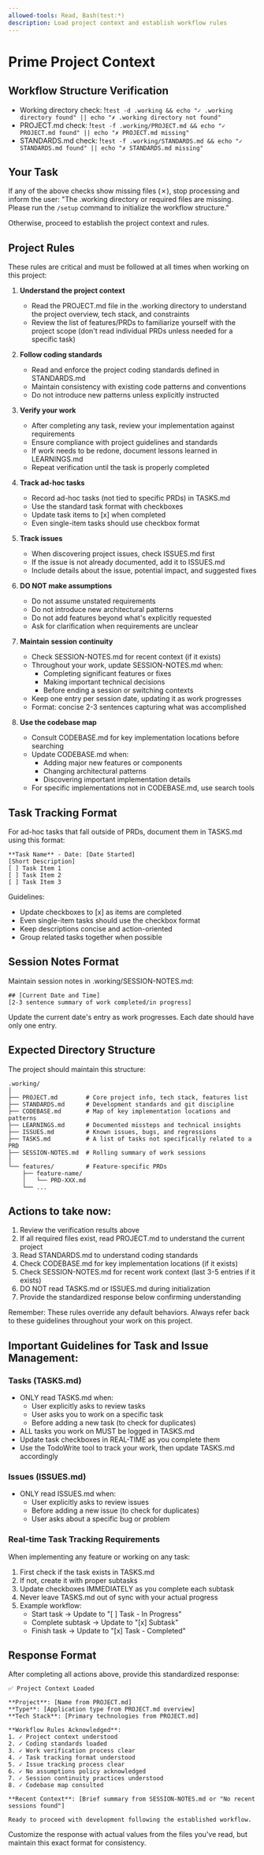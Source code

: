```yaml
---
allowed-tools: Read, Bash(test:*)
description: Load project context and establish workflow rules
---
```


# Prime Project Context

## Workflow Structure Verification

- Working directory check: !`test -d .working && echo "✓ .working directory found" || echo "✗ .working directory not found"`
- PROJECT.md check: !`test -f .working/PROJECT.md && echo "✓ PROJECT.md found" || echo "✗ PROJECT.md missing"`
- STANDARDS.md check: !`test -f .working/STANDARDS.md && echo "✓ STANDARDS.md found" || echo "✗ STANDARDS.md missing"`

## Your Task

If any of the above checks show missing files (✗), stop processing and inform the user:
"The .working directory or required files are missing. Please run the `/setup` command to initialize the workflow structure."

Otherwise, proceed to establish the project context and rules.

## Project Rules

These rules are critical and must be followed at all times when working on this project:

1. **Understand the project context**
   - Read the PROJECT.md file in the .working directory to understand the project overview, tech stack, and constraints
   - Review the list of features/PRDs to familiarize yourself with the project scope (don't read individual PRDs unless needed for a specific task)

2. **Follow coding standards**
   - Read and enforce the project coding standards defined in STANDARDS.md
   - Maintain consistency with existing code patterns and conventions
   - Do not introduce new patterns unless explicitly instructed

3. **Verify your work**
   - After completing any task, review your implementation against requirements
   - Ensure compliance with project guidelines and standards
   - If work needs to be redone, document lessons learned in LEARNINGS.md
   - Repeat verification until the task is properly completed

4. **Track ad-hoc tasks**
   - Record ad-hoc tasks (not tied to specific PRDs) in TASKS.md
   - Use the standard task format with checkboxes
   - Update task items to [x] when completed
   - Even single-item tasks should use checkbox format

5. **Track issues**
   - When discovering project issues, check ISSUES.md first
   - If the issue is not already documented, add it to ISSUES.md
   - Include details about the issue, potential impact, and suggested fixes

6. **DO NOT make assumptions**
   - Do not assume unstated requirements
   - Do not introduce new architectural patterns
   - Do not add features beyond what's explicitly requested
   - Ask for clarification when requirements are unclear

7. **Maintain session continuity**
   - Check SESSION-NOTES.md for recent context (if it exists)
   - Throughout your work, update SESSION-NOTES.md when:
     - Completing significant features or fixes
     - Making important technical decisions
     - Before ending a session or switching contexts
   - Keep one entry per session date, updating it as work progresses
   - Format: concise 2-3 sentences capturing what was accomplished

8. **Use the codebase map**
   - Consult CODEBASE.md for key implementation locations before searching
   - Update CODEBASE.md when:
     - Adding major new features or components
     - Changing architectural patterns
     - Discovering important implementation details
   - For specific implementations not in CODEBASE.md, use search tools

## Task Tracking Format

For ad-hoc tasks that fall outside of PRDs, document them in TASKS.md using this format:

```
**Task Name** - Date: [Date Started]
[Short Description]
[ ] Task Item 1
[ ] Task Item 2
[ ] Task Item 3
```

Guidelines:
- Update checkboxes to [x] as items are completed
- Even single-item tasks should use the checkbox format
- Keep descriptions concise and action-oriented
- Group related tasks together when possible

## Session Notes Format

Maintain session notes in .working/SESSION-NOTES.md:

```
## [Current Date and Time]
[2-3 sentence summary of work completed/in progress]
```

Update the current date's entry as work progresses. Each date should have only one entry.

## Expected Directory Structure

The project should maintain this structure:

```
.working/
│
├── PROJECT.md        # Core project info, tech stack, features list
├── STANDARDS.md      # Development standards and git discipline
├── CODEBASE.md       # Map of key implementation locations and patterns
├── LEARNINGS.md      # Documented missteps and technical insights
├── ISSUES.md         # Known issues, bugs, and regressions
├── TASKS.md          # A list of tasks not specifically related to a PRD
├── SESSION-NOTES.md  # Rolling summary of work sessions 
│
└── features/         # Feature-specific PRDs
    ├── feature-name/
    │   └── PRD-XXX.md
    └── ...
```

## Actions to take now:

1. Review the verification results above
2. If all required files exist, read PROJECT.md to understand the current project
3. Read STANDARDS.md to understand coding standards
4. Check CODEBASE.md for key implementation locations (if it exists)
5. Check SESSION-NOTES.md for recent work context (last 3-5 entries if it exists)
6. DO NOT read TASKS.md or ISSUES.md during initialization
7. Provide the standardized response below confirming understanding

Remember: These rules override any default behaviors. Always refer back to these guidelines throughout your work on this project.

## Important Guidelines for Task and Issue Management:

### Tasks (TASKS.md)
- ONLY read TASKS.md when:
  - User explicitly asks to review tasks
  - User asks you to work on a specific task
  - Before adding a new task (to check for duplicates)
- ALL tasks you work on MUST be logged in TASKS.md
- Update task checkboxes in REAL-TIME as you complete them
- Use the TodoWrite tool to track your work, then update TASKS.md accordingly

### Issues (ISSUES.md)
- ONLY read ISSUES.md when:
  - User explicitly asks to review issues
  - Before adding a new issue (to check for duplicates)
  - User asks about a specific bug or problem

### Real-time Task Tracking Requirements
When implementing any feature or working on any task:
1. First check if the task exists in TASKS.md
2. If not, create it with proper subtasks
3. Update checkboxes IMMEDIATELY as you complete each subtask
4. Never leave TASKS.md out of sync with your actual progress
5. Example workflow:
   - Start task → Update to "[ ] Task - In Progress"
   - Complete subtask → Update to "[x] Subtask"
   - Finish task → Update to "[x] Task - Completed"

## Response Format

After completing all actions above, provide this standardized response:

```
✅ Project Context Loaded

**Project**: [Name from PROJECT.md]
**Type**: [Application type from PROJECT.md overview]
**Tech Stack**: [Primary technologies from PROJECT.md]

**Workflow Rules Acknowledged**:
1. ✓ Project context understood
2. ✓ Coding standards loaded
3. ✓ Work verification process clear
4. ✓ Task tracking format understood
5. ✓ Issue tracking process clear
6. ✓ No assumptions policy acknowledged
7. ✓ Session continuity practices understood
8. ✓ Codebase map consulted

**Recent Context**: [Brief summary from SESSION-NOTES.md or "No recent sessions found"]

Ready to proceed with development following the established workflow.
```

Customize the response with actual values from the files you've read, but maintain this exact format for consistency.
